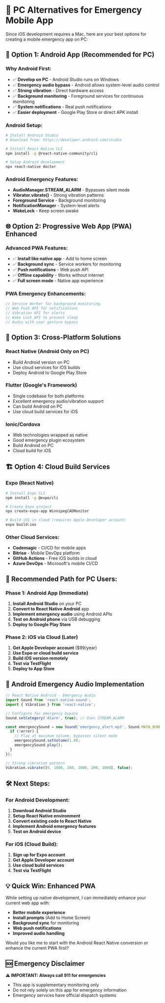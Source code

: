 # 📱 PC Alternatives for Emergency Mobile App

Since iOS development requires a Mac, here are your best options for creating a mobile emergency app on PC:

## 🚀 **Option 1: Android App (Recommended for PC)**

### **Why Android First:**
- ✅ **Develop on PC** - Android Studio runs on Windows
- ✅ **Emergency audio bypass** - Android allows system-level audio control
- ✅ **Strong vibration** - Direct hardware access
- ✅ **Background monitoring** - Foreground services for continuous monitoring
- ✅ **System notifications** - Real push notifications
- ✅ **Easier deployment** - Google Play Store or direct APK install

### **Android Setup:**
```bash
# Install Android Studio
# Download from: https://developer.android.com/studio

# Install React Native CLI
npm install -g @react-native-community/cli

# Setup Android development
npx react-native doctor
```

### **Android Emergency Features:**
- **AudioManager.STREAM_ALARM** - Bypasses silent mode
- **Vibrator.vibrate()** - Strong vibration patterns  
- **Foreground Service** - Background monitoring
- **NotificationManager** - System-level alerts
- **WakeLock** - Keep screen awake

## 🌐 **Option 2: Progressive Web App (PWA) Enhanced**

### **Advanced PWA Features:**
- ✅ **Install like native app** - Add to home screen
- ✅ **Background sync** - Service workers for monitoring
- ✅ **Push notifications** - Web push API
- ✅ **Offline capability** - Works without internet
- ✅ **Full screen mode** - Native app experience

### **PWA Emergency Enhancements:**
```javascript
// Service Worker for background monitoring
// Web Push API for notifications
// Vibration API for alerts
// Wake Lock API to prevent sleep
// Audio with user gesture bypass
```

## 🔄 **Option 3: Cross-Platform Solutions**

### **React Native (Android Only on PC)**
- Build Android version on PC
- Use cloud services for iOS builds
- Deploy Android to Google Play Store

### **Flutter (Google's Framework)**
- Single codebase for both platforms
- Excellent emergency audio/vibration support
- Can build Android on PC
- Use cloud build services for iOS

### **Ionic/Cordova**
- Web technologies wrapped as native
- Good emergency plugin ecosystem
- Build Android on PC
- Cloud build for iOS

## 🏗️ **Option 4: Cloud Build Services**

### **Expo (React Native)**
```bash
# Install Expo CLI
npm install -g @expo/cli

# Create Expo project
npx create-expo-app WinnipegCADMonitor

# Build iOS in cloud (requires Apple Developer account)
expo build:ios
```

### **Other Cloud Services:**
- **Codemagic** - CI/CD for mobile apps
- **Bitrise** - Mobile DevOps platform  
- **GitHub Actions** - Free iOS builds in cloud
- **Azure DevOps** - Microsoft's mobile CI/CD

## 📱 **Recommended Path for PC Users:**

### **Phase 1: Android App (Immediate)**
1. **Install Android Studio** on your PC
2. **Convert to React Native Android** app
3. **Implement emergency audio** using Android APIs
4. **Test on Android phone** via USB debugging
5. **Deploy to Google Play Store**

### **Phase 2: iOS via Cloud (Later)**
1. **Get Apple Developer account** ($99/year)
2. **Use Expo or cloud build service**
3. **Build iOS version remotely**
4. **Test via TestFlight**
5. **Deploy to App Store**

## 🚨 **Android Emergency Audio Implementation**

```javascript
// React Native Android - Emergency Audio
import Sound from 'react-native-sound';
import { Vibration } from 'react-native';

// Configure for emergency bypass
Sound.setCategory('Alarm', true); // Uses STREAM_ALARM

const emergencySound = new Sound('emergency_alert.mp3', Sound.MAIN_BUNDLE, (error) => {
  if (!error) {
    // Play at maximum volume, bypasses silent mode
    emergencySound.setVolume(1.0);
    emergencySound.play();
  }
});

// Strong vibration pattern
Vibration.vibrate([0, 1000, 200, 1000, 200, 1000], false);
```

## 🛠️ **Next Steps:**

### **For Android Development:**
1. **Download Android Studio**
2. **Setup React Native environment**
3. **Convert existing code to React Native**
4. **Implement Android emergency features**
5. **Test on Android device**

### **For iOS (Cloud Build):**
1. **Sign up for Expo account**
2. **Get Apple Developer account**
3. **Use cloud build services**
4. **Test via TestFlight**

## 💡 **Quick Win: Enhanced PWA**

While setting up native development, I can immediately enhance your current web app with:
- **Better mobile experience**
- **Install prompts** (Add to Home Screen)
- **Background sync** for monitoring
- **Web push notifications**
- **Improved audio handling**

Would you like me to start with the Android React Native conversion or enhance the current PWA first?

## 🆘 **Emergency Disclaimer**

**⚠️ IMPORTANT: Always call 911 for emergencies**
- This app is supplementary monitoring only
- Do not rely solely on this app for emergency information
- Emergency services have official dispatch systems